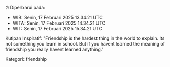 ⏰ Diperbarui pada:
- WIB: Senin, 17 Februari 2025 13.34.21 UTC
- WITA: Senin, 17 Februari 2025 14.34.21 UTC
- WIT: Senin, 17 Februari 2025 15.34.21 UTC

Kutipan Inspiratif:
"Friendship is the hardest thing in the world to explain. Its not something you learn in school. But if you havent learned the meaning of friendship you really havent learned anything."


Kategori: friendship

